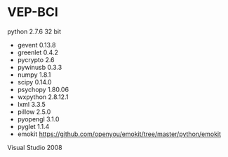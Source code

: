 VEP-BCI
=======
python 2.7.6 32 bit

* gevent 0.13.8
* greenlet 0.4.2
* pycrypto 2.6
* pywinusb 0.3.3
* numpy 1.8.1
* scipy 0.14.0
* psychopy 1.80.06
* wxpython  2.8.12.1
* lxml 3.3.5
* pillow 2.5.0
* pyopengl 3.1.0
* pyglet 1.1.4
* emokit https://github.com/openyou/emokit/tree/master/python/emokit

Visual Studio 2008
